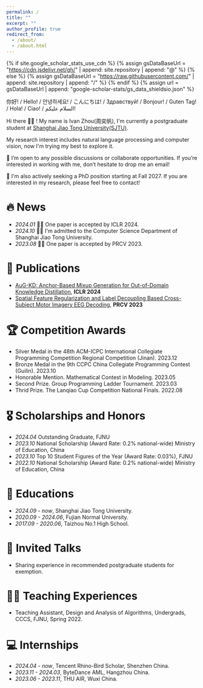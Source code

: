 ```yaml
---
permalink: /
title: ""
excerpt: ""
author_profile: true
redirect_from: 
  - /about/
  - /about.html
---
```


{% if site.google_scholar_stats_use_cdn %}
{% assign gsDataBaseUrl = "https://cdn.jsdelivr.net/gh/" | append: site.repository | append: "@" %}
{% else %}
{% assign gsDataBaseUrl = "https://raw.githubusercontent.com/" | append: site.repository | append: "/" %}
{% endif %}
{% assign url = gsDataBaseUrl | append: "google-scholar-stats/gs_data_shieldsio.json" %}

<span class='anchor' id='about-me'></span>


你好! / Hello! / 안녕하세요! / こんにちは! / Здравствуй! / Bonjour! / Guten Tag! / Hola! / Ciao! / السلام عليكم!

Hi there 👋👋 !
My name is Ivan Zhou(周奕帆), I'm currently a postgraduate student at [Shanghai Jiao Tong University(SJTU)](https://en.sjtu.edu.cn/).

My research interest includes natural language processing and computer vision, now I'm trying my best to explore it. 

🌟 I’m open to any possible discussions or collaborate opportunities. If you’re interested in working with me, don’t hesitate to drop me an email!

🌟 I'm also actively seeking a PhD position starting at Fall 2027. If you are interested in my research, please feel free to contact!


# 🔥 News
- *2024.01* 🎉🎉 One paper is accepted by ICLR 2024.
- *2024.10* 🎉🎉 I'm admitted to the Computer Science Department of Shanghai Jiao Tong University.
- *2023.08* 🎉🎉 One paper is accepted by PRCV 2023.

# 📝 Publications 
- [AuG-KD: Anchor-Based Mixup Generation for Out-of-Domain Knowledge Distillation](https://github.com/IshiKura-a/AuG-KD?tab=readme-ov-file), **ICLR 2024**
- [Spatial Feature Regularization and Label Decoupling Based Cross-Subject Motor Imagery EEG Decoding](https://scholar.google.com/scholar?hl=zh-CN&as_sdt=0%2C5&as_vis=1&q=spatial+feature+regularization+and+label+decoupling+based+cross-subject+motor+imagery+eeg+decoding&btnG=), **PRCV 2023**


#  🏆 Competition Awards
-  Silver Medal in the 48th ACM-ICPC International Collegiate Programming Competition Regional Competition (Jinan). 2023.12
-  Bronze Medal in the 9th CCPC China Collegiate Programming Contest (Guilin). 2023.10
-  Honorable Mention. Mathematical Contest in Modeling. 2023.05
-  Second Prize. Group Programming Ladder Tournament. 2023.03
-  Thrid Prize. The Lanqiao Cup Competition National Finals. 2022.08

# 🎖 Scholarships and Honors
- *2024.04* Outstanding Graduate, FJNU
- *2023.10* National Scholarship (Award Rate: 0.2% national-wide) Ministry of Education, China
- *2023.10* Top 10 Student Figures of the Year (Award Rate: 0.03%), FJNU
- *2022.10* National Scholarship (Award Rate: 0.2% national-wide) Ministry of Education, China

# 📖 Educations
- *2024.09 - now*, Shanghai Jiao Tong University. 
- *2020.09 - 2024.06*, Fujian Normal University.
- *2017.09 - 2020.06*, Taizhou No.1 High School.

# 💬 Invited Talks
- Sharing experience in recommended postgraduate students for exemption.

# 👨‍🏫 Teaching Experiences
- Teaching Assistant, Design and Analysis of Algorithms, Undergrads, CCCS, FJNU, Spring 2022.

# 💻 Internships
- *2024.04 - now*, Tencent Rhino-Bird Scholar, Shenzhen China. 
- *2023.11 - 2024.03*, ByteDance AML, Hangzhou China.
- *2023.06 - 2023.11*, THU AIR, Wuxi China.

